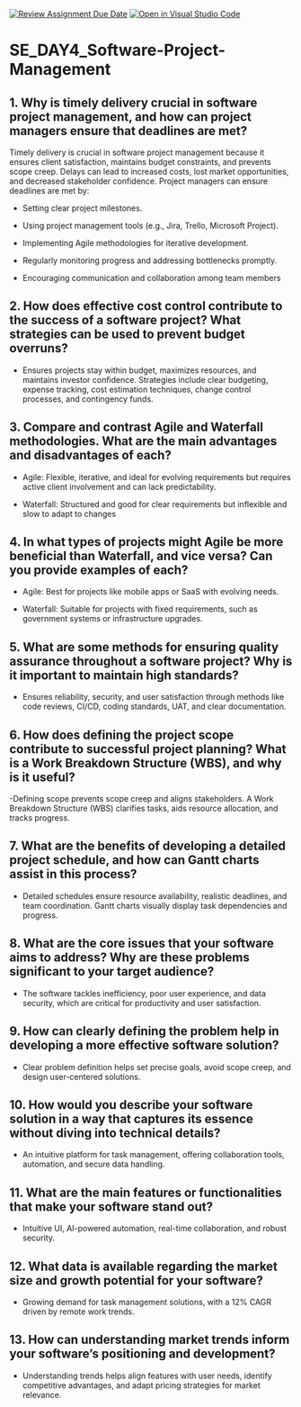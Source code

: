 [![Review Assignment Due Date](https://classroom.github.com/assets/deadline-readme-button-22041afd0340ce965d47ae6ef1cefeee28c7c493a6346c4f15d667ab976d596c.svg)](https://classroom.github.com/a/9pw6JKcu)
[![Open in Visual Studio Code](https://classroom.github.com/assets/open-in-vscode-2e0aaae1b6195c2367325f4f02e2d04e9abb55f0b24a779b69b11b9e10269abc.svg)](https://classroom.github.com/online_ide?assignment_repo_id=18499279&assignment_repo_type=AssignmentRepo)
# SE_DAY4_Software-Project-Management
## 1. Why is timely delivery crucial in software project management, and how can project managers ensure that deadlines are met?

Timely delivery is crucial in software project management because it ensures client satisfaction, maintains budget constraints, and prevents scope creep. Delays can lead to increased costs, lost market opportunities, and decreased stakeholder confidence. Project managers can ensure deadlines are met by:

- Setting clear project milestones.

- Using project management tools (e.g., Jira, Trello, Microsoft Project).

- Implementing Agile methodologies for iterative development.

- Regularly monitoring progress and addressing bottlenecks promptly.

- Encouraging communication and collaboration among team members

## 2. How does effective cost control contribute to the success of a software project? What strategies can be used to prevent budget overruns?

- Ensures projects stay within budget, maximizes resources, and maintains investor confidence. Strategies include clear budgeting, expense tracking, cost estimation techniques, change control processes, and contingency funds.

## 3. Compare and contrast Agile and Waterfall methodologies. What are the main advantages and disadvantages of each?

- Agile: Flexible, iterative, and ideal for evolving requirements but requires active client involvement and can lack predictability.

- Waterfall: Structured and good for clear requirements but inflexible and slow to adapt to changes

## 4. In what types of projects might Agile be more beneficial than Waterfall, and vice versa? Can you provide examples of each?

- Agile: Best for projects like mobile apps or SaaS with evolving needs.

- Waterfall: Suitable for projects with fixed requirements, such as government systems or infrastructure upgrades.

## 5. What are some methods for ensuring quality assurance throughout a software project? Why is it important to maintain high standards?

- Ensures reliability, security, and user satisfaction through methods like code reviews, CI/CD, coding standards, UAT, and clear documentation.

## 6. How does defining the project scope contribute to successful project planning? What is a Work Breakdown Structure (WBS), and why is it useful?

-Defining scope prevents scope creep and aligns stakeholders. A Work Breakdown Structure (WBS) clarifies tasks, aids resource allocation, and tracks progress.

## 7. What are the benefits of developing a detailed project schedule, and how can Gantt charts assist in this process?

- Detailed schedules ensure resource availability, realistic deadlines, and team coordination. Gantt charts visually display task dependencies and progress.

## 8. What are the core issues that your software aims to address? Why are these problems significant to your target audience?

- The software tackles inefficiency, poor user experience, and data security, which are critical for productivity and user satisfaction.

## 9. How can clearly defining the problem help in developing a more effective software solution?

- Clear problem definition helps set precise goals, avoid scope creep, and design user-centered solutions.

## 10. How would you describe your software solution in a way that captures its essence without diving into technical details?

- An intuitive platform for task management, offering collaboration tools, automation, and secure data handling.

## 11. What are the main features or functionalities that make your software stand out?

- Intuitive UI, AI-powered automation, real-time collaboration, and robust security.

## 12. What data is available regarding the market size and growth potential for your software?

- Growing demand for task management solutions, with a 12% CAGR driven by remote work trends.

## 13. How can understanding market trends inform your software’s positioning and development?

-  Understanding trends helps align features with user needs, identify competitive advantages, and adapt pricing strategies for market relevance.
